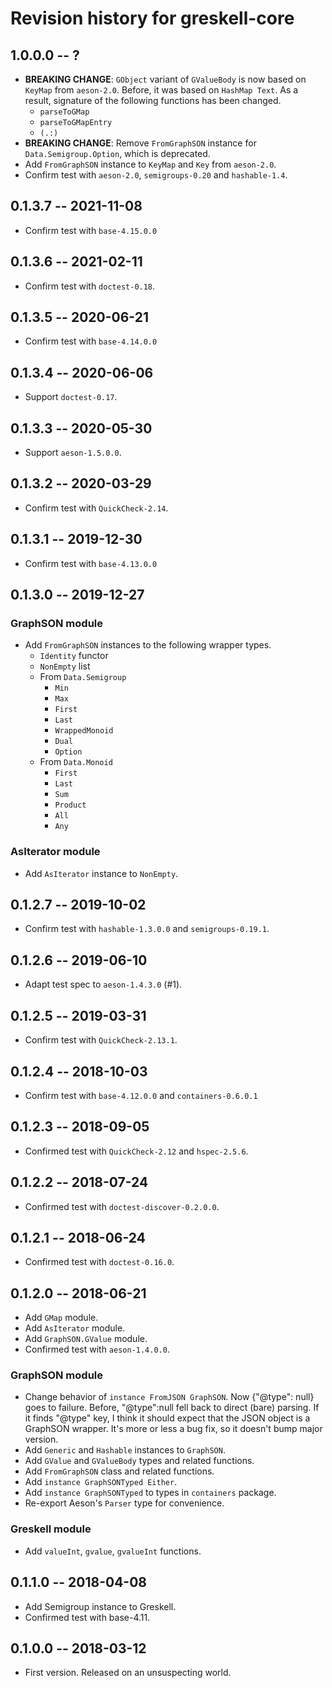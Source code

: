 # Revision history for greskell-core

## 1.0.0.0  -- ?

* **BREAKING CHANGE**:  `GObject` variant of `GValueBody` is now based on `KeyMap` from `aeson-2.0`.
  Before, it was based on `HashMap Text`.
  As a result, signature of the following functions has been changed.
  * `parseToGMap`
  * `parseToGMapEntry`
  * `(.:)`
* **BREAKING CHANGE**: Remove `FromGraphSON` instance for `Data.Semigroup.Option`, which is deprecated.
* Add `FromGraphSON` instance to `KeyMap` and `Key` from `aeson-2.0`.
* Confirm test with `aeson-2.0`, `semigroups-0.20` and `hashable-1.4`.


## 0.1.3.7  -- 2021-11-08

* Confirm test with `base-4.15.0.0`

## 0.1.3.6  -- 2021-02-11

* Confirm test with `doctest-0.18`.

## 0.1.3.5  -- 2020-06-21

* Confirm test with `base-4.14.0.0`

## 0.1.3.4  -- 2020-06-06

* Support `doctest-0.17`.

## 0.1.3.3  -- 2020-05-30

* Support `aeson-1.5.0.0`.

## 0.1.3.2  -- 2020-03-29

* Confirm test with `QuickCheck-2.14`.

## 0.1.3.1  -- 2019-12-30

* Confirm test with `base-4.13.0.0`

## 0.1.3.0  -- 2019-12-27

### GraphSON module

* Add `FromGraphSON` instances to the following wrapper types.
    * `Identity` functor
    * `NonEmpty` list
    * From `Data.Semigroup`
        * `Min`
        * `Max`
        * `First`
        * `Last`
        * `WrappedMonoid`
        * `Dual`
        * `Option`
    * From `Data.Monoid`
        * `First`
        * `Last`
        * `Sum`
        * `Product`
        * `All`
        * `Any`

### AsIterator module

* Add `AsIterator` instance to `NonEmpty`.

## 0.1.2.7  -- 2019-10-02

* Confirm test with `hashable-1.3.0.0` and `semigroups-0.19.1`.

## 0.1.2.6  -- 2019-06-10

* Adapt test spec to `aeson-1.4.3.0` (#1).


## 0.1.2.5  -- 2019-03-31

* Confirm test with `QuickCheck-2.13.1`.

## 0.1.2.4  -- 2018-10-03

* Confirm test with `base-4.12.0.0` and `containers-0.6.0.1`


## 0.1.2.3  -- 2018-09-05

* Confirmed test with `QuickCheck-2.12` and `hspec-2.5.6`.


## 0.1.2.2  -- 2018-07-24

* Confirmed test with `doctest-discover-0.2.0.0`.


## 0.1.2.1  -- 2018-06-24

* Confirmed test with `doctest-0.16.0`.


## 0.1.2.0  -- 2018-06-21

* Add `GMap` module.
* Add `AsIterator` module.
* Add `GraphSON.GValue` module.
* Confirmed test with `aeson-1.4.0.0`.

### GraphSON module

* Change behavior of `instance FromJSON GraphSON`. Now {"@type": null}
  goes to failure. Before, "@type":null fell back to direct (bare)
  parsing. If it finds "@type" key, I think it should expect that the
  JSON object is a GraphSON wrapper. It's more or less a bug fix, so
  it doesn't bump major version.
* Add `Generic` and `Hashable` instances to `GraphSON`.
* Add `GValue` and `GValueBody` types and related functions.
* Add `FromGraphSON` class and related functions.
* Add `instance GraphSONTyped Either`.
* Add `instance GraphSONTyped` to types in `containers` package.
* Re-export Aeson's `Parser` type for convenience.

### Greskell module

* Add `valueInt`, `gvalue`, `gvalueInt` functions.


## 0.1.1.0  -- 2018-04-08

* Add Semigroup instance to Greskell.
* Confirmed test with base-4.11.


## 0.1.0.0  -- 2018-03-12

* First version. Released on an unsuspecting world.
